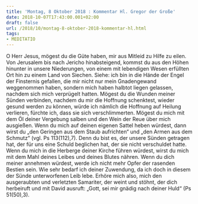 ```yaml
---
title: 'Montag, 8 Oktober 2018 : Kommentar Hl. Gregor der Große'
date: 2018-10-07T17:43:00.001+02:00
draft: false
url: /2018/10/montag-8-oktober-2018-kommentar-hl.html
tags: 
- MEDITATIO
---
```


O Herr Jesus, mögest du die Güte haben, mir aus Mitleid zu Hilfe zu eilen. Von Jerusalem bis nach Jericho hinabsteigend, kommst du aus den Höhen hinunter in unsere Niederungen, von einem mit lebendigen Wesen erfüllten Ort hin zu einem Land von Siechen. Siehe: ich bin in die Hände der Engel der Finsternis gefallen, die mir nicht nur mein Gnadengewand weggenommen haben, sondern mich haben halbtot liegen gelassen, nachdem sich mich verprügelt hatten. Mögest du die Wunden meiner Sünden verbinden, nachdem du mir die Hoffnung schenktest, wieder gesund werden zu können, würde ich nämlich die Hoffnung auf Heilung verlieren, fürchte ich, dass sie sich verschlimmerten. Mögest du mich mit dem Öl deiner Vergebung salben und den Wein der Reue über mich ausgießen. Wenn du mich auf deinen eigenen Sattel heben würdest, dann wirst du „den Geringen aus dem Staub aufrichten“ und „den Armen aus dem Schmutz“ (vgl. Ps 113(112),7). Denn du bist es, der unsere Sünden getragen hat, der für uns eine Schuld beglichen hat, der sie nicht verschuldet hatte. Wenn du mich in die Herberge deiner Kirche führen würdest, wirst du mich mit dem Mahl deines Leibes und deines Blutes nähren. Wenn du dich meiner annehmen würdest, werde ich nicht mehr Opfer der rasenden Bestien sein. Wie sehr bedarf ich deiner Zuwendung, da ich doch in diesem der Sünde unterworfenen Leib lebe. Erhöre mich also, mich den ausgeraubten und verletzten Samariter, der weint und stöhnt, der dich herbeiruft und mit David ausruft: „Gott, sei mir gnädig nach deiner Huld“ (Ps 51(50),3).